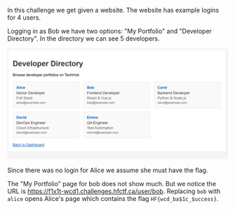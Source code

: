 In this challenge we get given a website. The website has example logins for 4 users.

Logging in as Bob we have two options: "My Portfolio" and "Developer Directory". In the directory we can see 5 developers.

![](images/developer_directory.png)

Since there was no login for Alice we assume she must have the flag.

The "My Portfolio" page for bob does not show much. But we notice the URL is https://f1x1t-wcd1.challenges.hfctf.ca/user/bob. Replacing `bob` with `alice` opens Alice's page which contains the flag `HF{wcd_ba$1c_$uccess}`.